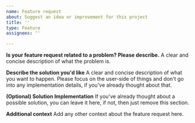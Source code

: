 ```yaml
---
name: Feature request
about: Suggest an idea or improvement for this project
title: ''
type: Feature
assignees: ''

---
```


**Is your feature request related to a problem? Please describe.**
A clear and concise description of what the problem is.

**Describe the solution you'd like**
A clear and concise description of what you want to happen. Please focus on the user-side of things and don't go into any implementation details, if you've already thought about that.

**(Optional) Solution Implementation**
If you've already thought about a possible solution, you can leave it here, if not, then just remove this section.

**Additional context**
Add any other context about the feature request here.
